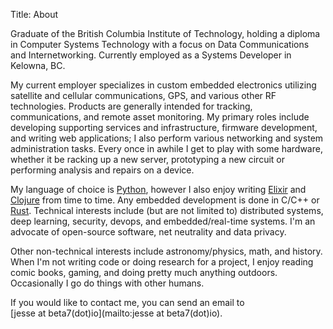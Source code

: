 Title: About


Graduate of the British Columbia Institute of Technology, holding a diploma in Computer Systems Technology with a focus on Data Communications and Internetworking. Currently employed as a Systems Developer in Kelowna, BC. 

My current employer specializes in custom embedded electronics utilizing satellite and cellular communications, GPS, and various other RF technologies. Products are generally intended for tracking, communications, and remote asset monitoring. My primary roles include developing supporting services and infrastructure, firmware development, and writing web applications; I also perform various networking and system administration tasks. Every once in awhile I get to play with some hardware, whether it be racking up a new server, prototyping a new circuit or performing analysis and repairs on a device.  

My language of choice is [Python](https://www.python.org/), however I also enjoy writing [Elixir](https://elixir-lang.org/) and [Clojure](https://clojure.org/) from time to time. Any embedded development is done in C/C++ or [Rust](https://www.rust-lang.org/). Technical interests include (but are not limited to) distributed systems, deep learning, security, devops, and embedded/real-time systems. I'm an advocate of open-source software, net neutrality and data privacy. 

Other non-technical interests include astronomy/physics, math, and history. When I'm not writing code or doing research for a project, I enjoy reading comic books, gaming, and doing pretty much anything outdoors. Occasionally I go do things with other humans. 

If you would like to contact me, you can send an email to [jesse&nbsp;at&nbsp;beta7(dot)io](mailto:jesse at beta7(dot)io).  
